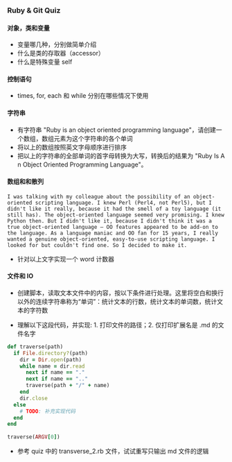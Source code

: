### Ruby & Git Quiz

#### 对象，类和变量
- 变量哪几种，分别做简单介绍
- 什么是类的存取器（accessor）
- 什么是特殊变量 self

#### 控制语句
- times, for, each 和 while 分别在哪些情况下使用

#### 字符串
- 有字符串 "Ruby is an object oriented programming language"，请创建一个数组，数组元素为这个字符串的各个单词
- 将以上的数组按照英文字母顺序进行排序
- 把以上的字符串的全部单词的首字母转换为大写，转换后的结果为 "Ruby Is A n Object Oriented Programming Language"。

#### 数组和和散列
```
I was talking with my colleague about the possibility of an object-oriented scripting language. I knew Perl (Perl4, not Perl5), but I didn't like it really, because it had the smell of a toy language (it still has). The object-oriented language seemed very promising. I knew Python then. But I didn't like it, because I didn't think it was a true object-oriented language — OO features appeared to be add-on to the language. As a language maniac and OO fan for 15 years, I really wanted a genuine object-oriented, easy-to-use scripting language. I looked for but couldn't find one. So I decided to make it.
```
- 针对以上文字实现一个 word 计数器

#### 文件和 IO
- 创建脚本，读取文本文件中的内容，按以下条件进行处理。这里将空白和换行以外的连续字符串称为“单词”：统计文本的行数，统计文本的单词数，统计文本的字符数

- 理解以下这段代码，并实现: 1. 打印文件的路径；2. 仅打印扩展名是 .md 的文件名字

``` ruby
def traverse(path)
  if File.directory?(path)
    dir = Dir.open(path)
    while name = dir.read
      next if name == "."
      next if name == ".."
      traverse(path + "/" + name)
    end
    dir.close
  else
    # TODO: 补充实现代码
  end
end
　
traverse(ARGV[0])
```

- 参考 quiz 中的 transverse_2.rb 文件，试试重写只输出 md 文件的逻辑
